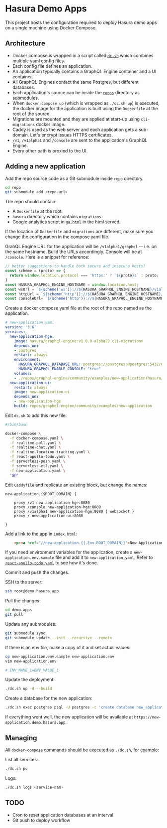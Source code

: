 # Hasura Demo Apps

This project hosts the configuration required to deploy Hasura demo apps
on a single machine using Docker Compose.

## Architecture

- Docker compose is wrapped in a script called [`dc.sh`](dc.sh) which 
combines multiple yaml config files. 
- Each config file defines an application.
- An application typically contains a GraphQL Engine container and a UI container.
- All GraphQL Engines contact the same Postgres, but different databases.
- Each application's source can be inside the [`repos`](repos) directory as 
submodules.
- When `docker-compose up` (which is wrapped as `./dc.sh up`) is
executed, the docker image for the application is built using the `Dockerfile`
at the root of the source.
- Migrations are mounted and they are applied at start-up
using `cli-migrations` docker image.
- Caddy is used as the web server and each application gets a sub-domain. Let's encrypt issues HTTPS certificates.
- `/v1`, `/v1alpha1` and `/console` are sent to the application's GraphQL Engine.
- Every other path is proxied to the UI.

## Adding a new application

Add the repo source code as a Git submodule inside `repo` directory.

```bash
cd repo
git submodule add <repo-url>
```

The repo should contain:
- A `Dockerfile` at the root.
- `hasura` directory which contains `migrations`.
- Google analytics script in [`ga.html`](ga.html) in the html served.

If the location of `Dockerfile` and `migrations` are different, make sure 
you change the configuration in the compose yaml file.

GrahQL Engine URL for the application will be `/v1alpha1/graphql` -- i.e. on the same hostname. Build the URLs accordingly. Console will be at `/console`. Here is a snippet for reference:

```js
// better suggestions to handle both secure and insecure hosts?
const scheme = (proto) => {
  return window.location.protocol === 'https:' ? `${proto}s` : proto;
}
const HASURA_GRAPHQL_ENGINE_HOSTNAME = window.location.host;
const wsUrl = `${scheme('ws')}://${HASURA_GRAPHQL_ENGINE_HOSTNAME}/v1alpha1/graphql`;
const httpUrl = `${scheme('http')}://${HASURA_GRAPHQL_ENGINE_HOSTNAME}/v1alpha1/graphql`;
const consoleUrl= `${scheme('http')}://${HASURA_GRAPHQL_ENGINE_HOSTNAME}/console`;
```

Create a docker compose yaml file at the root of the repo named as 
the application.

```yaml
# new-application.yaml
version: '3.6'
services:
  new-application-hge:
    image: hasura/graphql-engine:v1.0.0-alpha29.cli-migrations
    depends_on:
    - postgres
    restart: always
    environment:
      HASURA_GRAPHQL_DATABASE_URL: postgres://postgres:@postgres:5432/new_application
      HASURA_GRAPHQL_ENABLE_CONSOLE: "true"
    volumes:
    - ./repos/graphql-engine/community/examples/new-application/hasura/migrations:/hasura-migrations
  new-application-ui:
    restart: always
    image: new-application-ui
    depends_on:
    - new-application-hge
    build: repos/graphql-engine/community/examples/new-application
```

Edit `dc.sh` to add this new file:

```bash
#/bin/bash

docker-compose \
  -f docker-compose.yaml \
  -f realtime-poll.yaml \
  -f realtime-chat.yaml \
  -f realtime-location-tracking.yaml \
  -f react-apollo-todo.yaml \
  -f serverless-push.yaml \
  -f serverless-etl.yaml \
  -f new-application.yaml \
  "$@"
```

Edit `Caddyfile` and replicate an existing block, but change the names:

```
new-application.{$ROOT_DOMAIN} {

    proxy /v1 new-application-hge:8080
    proxy /console new-application-hge:8080
    proxy /v1alpha1 new-application-hge:8080 { websocket }
    proxy / new-application-ui:8080

}
```

Add a link to the app in `index.html`:

```html
    <p><a href="//new-application.{{.Env.ROOT_DOMAIN}}">New Application</a></p>
```

If you need environment variables for the application, create a
`new-application.env.sample` file and add it to `new-application.yaml`.
Refer to [`react-apollo-todo.yaml`](react-apollo-todo.yaml) to see how it's done.


Commit and push the changes.

SSH to the server:

```bash
ssh root@demo.hasura.app
```

Pull the changes:

```bash
cd demo-apps
git pull
```

Update any submodules:

```bash
git submodule sync
git submodule update --init --recursive --remote
```

If there is an env file, make a copy of it and set actual values:

```bash
cp new-application.env.sample new-application.env
vim new-application.env

# ENV_NAME_1=ENV_VALUE_1
```

Update the deployment:

```bash
./dc.sh up -d --build
```

Create a database for the new application:

```bash
./dc.sh exec postgres psql -U postgres -c 'create database new_application;'
```

If everything went well, the new application will be available at `https://new-application.demo.hasura.app`.

## Managing

All `docker-compose` commands should be executed as `./dc.sh`, for example:

List all services:
```bash
./dc.sh ps
```

Logs:
```bash
./dc.sh logs <service-nam>
```

## TODO

- Cron to reset application databases at an interval
- Git push to deploy workflow